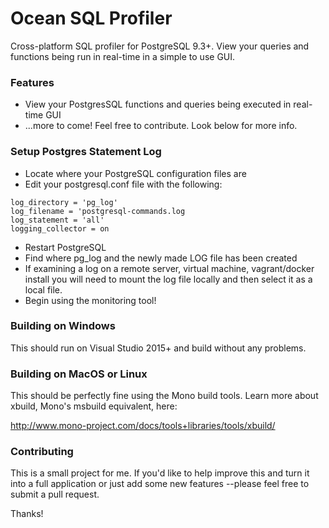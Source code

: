 # Ocean SQL Profiler #
Cross-platform SQL profiler for PostgreSQL 9.3+. View your queries and functions being run in real-time in a simple to use GUI.

### Features ###

* View your PostgresSQL functions and queries being executed in real-time GUI
* ...more to come! Feel free to contribute. Look below for more info.

### Setup Postgres Statement Log ###
* Locate where your PostgreSQL configuration files are
* Edit your postgresql.conf file with the following:
````
log_directory = 'pg_log'                    
log_filename = 'postgresql-commands.log
log_statement = 'all'
logging_collector = on
````
* Restart PostgreSQL
* Find where pg_log and the newly made LOG file has been created
* If examining a log on a remote server, virtual machine, vagrant/docker install you will need to mount the log file locally and then select it as a local file.
* Begin using the monitoring tool!

### Building on Windows ###

This should run on Visual Studio 2015+ and build without any problems.

### Building on MacOS or Linux ###

This should be perfectly fine using the Mono build tools. Learn more about xbuild, Mono's msbuild equivalent, here:

http://www.mono-project.com/docs/tools+libraries/tools/xbuild/

### Contributing ###

This is a small project for me. If you'd like to help improve this and turn it into a full application or just add some new features --please feel free to submit a pull request.

Thanks!

